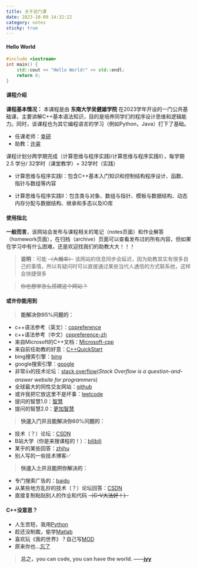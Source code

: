```yaml
---
title: 关于这门课
date: 2023-10-09 14:32:22
category: notes
sticky: true
---
```


#### Hello World

```cpp
#include <iostream>
int main() {
    std::cout << "Hello World!" << std::endl;
    return 0;
}
```

#### 课程介绍

**课程基本情况：** 本课程是由 **东南大学吴健雄学院** 在2023学年开设的一门公共基础课，主要讲解C++基本语法知识，目的是培养同学们的程序设计思维和逻辑能力。同时，该课程也为其它编程语言的学习（例如Python，Java）打下了基础。

- 任课老师：[幸研](https://me.seu.edu.cn/xy/list.htm)
- 助教：[许睿](https://github.com/Andrew-Rey)

课程计划分两学期完成（计算思维与程序实践I/计算思维与程序实践II），每学期2.5 学分/ 32学时（课堂教学）+ 32学时（实践）

- 计算思维与程序实践I：包含C++基本入门知识和控制结构程序设计、函数、指针与数组等内容
<!--more-->
- 计算思维与程序实践II：包含类与对象、数组与指针、模板与数据结构、动态内存分配与数据结构、继承和多态以及IO库

#### 使用指北

**一般而言**，该网站会发布与课程相关的笔记（notes页面）和作业解答（homework页面），在归档（archive）页面可以查看发布过的所有内容，但如果在学习中有什么困难，还是欢迎找我们的助教大大！！！

> **说明**：可能 ~~（大概率）~~ 该网站的信息同步会延迟，因为助教其实有很多自己的事情，所以有疑问时可以直接通过某些当代人通信的方式联系他，这样会快捷很多

> ~~你也想学怎么搭建这个网站？~~

#### 或许你能用到

> **能解决你95%问题的：**

- c++语法参考（英文）：[cppreference](https://en.cppreference.com/w/)
- c++语法参考（中文）[cppreference-zh](https://zh.cppreference.com/w/)
- 来自Microsoft的C++文档：[Microsoft-cpp](https://learn.microsoft.com/zh-cn/cpp/cpp/?view=msvc-170)
- 来自前任助教的好意：[C++QuickStart](https://www.bilibili.com/video/BV1gk4y1r7UH)
- bing搜索引擎：[bing](https://www.bing.com/)
- google搜索引擎：[google](https://www.google.com/)
- 非常👍的技术论坛：[stack overflow](https://stackoverflow.com/)(*Stack Overflow is a question-and-answer website for programmers*)
- 全球最大的同性交友网站：[github](https://github.com)
- 或许我把它放这里不是坏事：[leetcode](https://leetcode.cn/?utm_source=LCUS&utm_medium=ip_redirect&utm_campaign=transfer2china)
- 提问的智慧1.0：[智慧](https://github.com/ryanhanwu/How-To-Ask-Questions-The-Smart-Way/blob/master/README-zh_CN.md)
- 提问的智慧2.0：[更加智慧](https://github.com/tangx/Stop-Ask-Questions-The-Stupid-Ways/blob/master/README.md)

> **快速入门并且能解决你60%问题的：**

- 技术（？）论坛：[CSDN](https://www.csdn.net/)
- B站大学（你是来搜课程的！）：[bilibili](https://bilibili.com/)
- 某乎的某些回答：[zhihu](https://zhihu.com/)
- 别人写的一些技术博客✅

> **快速入土并且能把你解决的：**

- 专门搜索广告的：[baidu](https://www.baidu.com/)
- 从某些地方乱抄的技术（？）论坛回答：[CSDN](https://www.csdn.net/)
- 直接复制粘贴别人的作业和代码 ~~（C-V大法好！）~~

#### C++没意思？

- 人生苦短，我用[Python](https://www.python.org/)
- 趁还没制裁，偷学[Matlab](https://nic.seu.edu.cn/fwzn/rjzbh/matlabzbh.htm)
- 喜欢玩《我的世界》？自己写[MOD](https://www.java.com/zh-CN/)
- 原来你也...[忘了](https://unity.com/cn)

> **总之，you can code, you can have the world. ——[jyy](https://space.bilibili.com/202224425?spm_id_from=333.337.search-card.all.click)**

